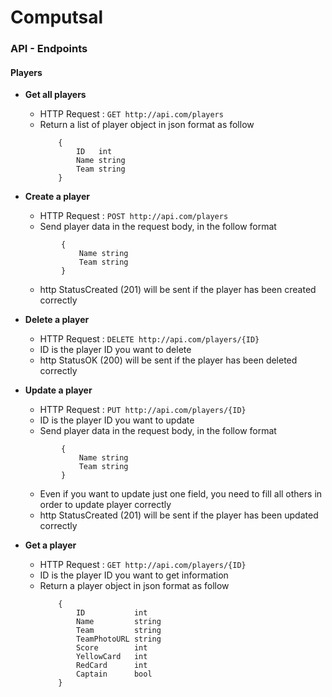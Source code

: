 # Computsal

### API - Endpoints

#### **Players**

- **Get all players**
    * HTTP Request : ```GET http://api.com/players```
    * Return a list of player object in json format as follow
        ``` 
            {
                ID   int    
	            Name string 
	            Team string
            }
        ```

- **Create a player**
    * HTTP Request : ```POST http://api.com/players```
    * Send player data in the request body, in the follow format 
    ``` 
            {  
	            Name string 
	            Team string
            }
    ```
    * http StatusCreated (201) will be sent if the player has been created correctly
    
- **Delete a player**
    * HTTP Request : ```DELETE http://api.com/players/{ID}```
    * ID is the player ID you want to delete
    * http StatusOK (200) will be sent if the player has been deleted correctly

- **Update a player**
    * HTTP Request : ```PUT http://api.com/players/{ID}```
    * ID is the player ID you want to update
    * Send player data in the request body, in the follow format
    ``` 
            {  
	            Name string 
	            Team string
            }
    ```
    * Even if you want to update just one field, you need to fill all others in order to update player correctly
    * http StatusCreated (201) will be sent if the player has been updated correctly

- **Get a player**
    * HTTP Request : ```GET http://api.com/players/{ID}```
    * ID is the player ID you want to get information
    * Return a player object in json format as follow
        ``` 
            {
                ID           int
                Name         string
                Team         string
                TeamPhotoURL string
                Score        int
                YellowCard   int
                RedCard      int
                Captain      bool
            }
        ```


